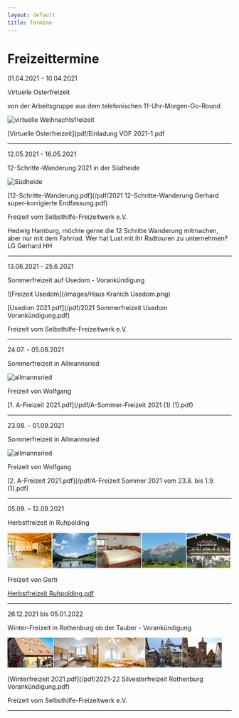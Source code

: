 ```yaml
---
layout: default
title: Termine
---
```

# Freizeittermine

01.04.2021 – 10.04.2021

Virtuelle Osterfreizeit         

von der Arbeitsgruppe aus dem telefonischen 11-Uhr-Morgen-Go-Round

![virtuelle Weihnachtsfreizeit](/images/weihnachtfreizeit.png)

[Virtuelle Osterfreizeit](pdf/Einladung VOF 2021-1.pdf

------------------------------------------------------------------------------

12.05.2021 - 16.05.2021

12-Schritte-Wanderung 2021 in der Südheide

![Südheide](/images/wanderungsuedheide.png)

[12-Schritte-Wanderung.pdf](/pdf/2021 12-Schritte-Wanderung Gerhard super-korrigierte Endfassung.pdf)

Freizeit vom Selbsthilfe-Freizeitwerk e.V.

Hedwig Hamburg, möchte gerne die 12 Schritte Wanderung mitmachen, 
aber nur mit dem Fahrrad. Wer hat Lust mit ihr Radtouren zu unternehmen? 
LG Gerhard HH

------------------------------------------------------------------------------

13.06.2021 - 25.6.2021

Sommerfreizeit auf Usedom - Vorankündigung

![Freizeit Usedom](/images/Haus Kranich Usedom.png)

[Usedom 2021.pdf](/pdf/2021 Sommerfreizeit Usedom Vorankündigung.pdf)

Freizeit vom Selbsthilfe-Freizeitwerk e.V.

------------------------------------------------------------------------------

24.07. - 05.08.2021

Sommerfreizeit in Allmannsried

![allmannsried](/images/allmansried.jpeg)

Freizeit von Wolfgang

[1. A-Freizeit 2021.pdf](/pdf/A-Sommer-Freizeit 2021 (1) (1).pdf)

-----------------------------------------------------------------------------

23.08. - 01.09.2021

Sommerfreizeit in Allmannsried

![allmannsried](/images/allmansried.jpeg)

Freizeit von Wolfgang

[2. A-Freizeit 2021.pdf](/pdf/A-Freizeit Sommer 2021 vom 23.8. bis 1.9. (1).pdf)

-----------------------------------------------------------------------------------------------------

05.09. – 12.09.2021

Herbstfreizeit in Ruhpolding

![ruhpolding](/images/bildleiste_2021.png)

Freizeit von Gerti

[Herbstfreizeit Ruhpolding.pdf](/pdf/Herbstfreizeit_2021_Anonym.pdf)

-----------------------------------------------------------------------------------------------------

26.12.2021 bis 05.01.2022

Winter-Freizeit in Rothenburg ob der Tauber - Vorankündigung

![Rothenburg op der Tauber](/images/rothenburg.png)

[Winterfreizeit 2021.pdf](/pdf/2021-22 Silvesterfreizeit Rothenburg  Vorankündigung.pdf)

Freizeit vom Selbsthilfe-Freizeitwerk e.V.

-----------------------------------------------------------------------------------------------------
